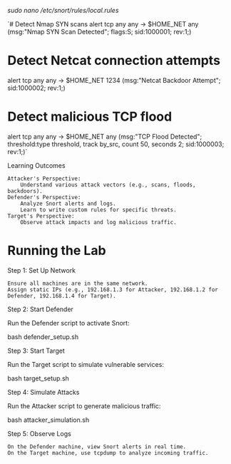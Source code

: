 *sudo nano /etc/snort/rules/local.rules*

`# Detect Nmap SYN scans
alert tcp any any -> $HOME_NET any (msg:"Nmap SYN Scan Detected"; flags:S; sid:1000001; rev:1;)

# Detect Netcat connection attempts
alert tcp any any -> $HOME_NET 1234 (msg:"Netcat Backdoor Attempt"; sid:1000002; rev:1;)

# Detect malicious TCP flood
alert tcp any any -> $HOME_NET any (msg:"TCP Flood Detected"; threshold:type threshold, track by_src, count 50, seconds 2; sid:1000003; rev:1;)`

Learning Outcomes

    Attacker's Perspective:
        Understand various attack vectors (e.g., scans, floods, backdoors).
    Defender's Perspective:
        Analyze Snort alerts and logs.
        Learn to write custom rules for specific threats.
    Target's Perspective:
        Observe attack impacts and log malicious traffic.

# Running the Lab
Step 1: Set Up Network

    Ensure all machines are in the same network.
    Assign static IPs (e.g., 192.168.1.3 for Attacker, 192.168.1.2 for Defender, 192.168.1.4 for Target).

Step 2: Start Defender

Run the Defender script to activate Snort:

bash defender_setup.sh

Step 3: Start Target

Run the Target script to simulate vulnerable services:

bash target_setup.sh

Step 4: Simulate Attacks

Run the Attacker script to generate malicious traffic:

bash attacker_simulation.sh

Step 5: Observe Logs

    On the Defender machine, view Snort alerts in real time.
    On the Target machine, use tcpdump to analyze incoming traffic.
